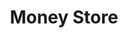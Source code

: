 ---
title: Money Store
slug: money-store
updated-on: '2024-05-30T13:44:31.749Z'
created-on: '2024-05-30T13:41:46.671Z'
published-on: '2024-05-30T13:54:32.469Z'
f_city-state-2:
- cms/city/mobile-al.md
- cms/city/montgomery-al.md
- cms/city/northport-al.md
- cms/city/prattville-al.md
- cms/city/sylacauga-al.md
- cms/city/tuscaloosa-al.md
- cms/city/fayetteville-ar.md
- cms/city/springdale-ar.md
- cms/city/eight-mile-al.md
- cms/city/ocean-springs-ms.md
f_locations:
- cms/payday-loan/money-store-21746.md
- cms/payday-loan/money-store-21747.md
- cms/payday-loan/money-store-21748.md
- cms/payday-loan/money-store-21749.md
- cms/payday-loan/money-store-21750.md
- cms/payday-loan/money-store-21751.md
- cms/payday-loan/money-store-21752.md
- cms/payday-loan/money-store-21753.md
- cms/payday-loan/money-store-21754.md
- cms/payday-loan/money-store-21755.md
- cms/payday-loan/money-store-21756.md
- cms/payday-loan/money-store-21757.md
- cms/payday-loan/money-store-21758.md
f_states:
- cms/state/alabama.md
- cms/state/arkansas.md
- cms/state/mississippi.md
layout: '[company].html'
tags: company
---
